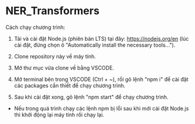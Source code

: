 # NER_Transformers

Cách chạy chương trình:

1. Tải và cài đặt Node.js (phiên bản LTS) tại đây: https://nodejs.org/en (lúc cài đặt, đừng chọn ô "Automatically install the necessary tools...").

2. Clone repository này về máy tính.

3. Mở thư mục vừa clone về bằng VSCODE.

4. Mở terminal bên trong VSCODE (Ctrl + ~), rồi gõ lệnh "npm i" để cài đặt các packages cần thiết để chạy chương trình.

5. Sau khi cài đặt xong, gõ lệnh "npm start" để chạy chương trình.

- Nếu trong quá trình chạy các lệnh npm bị lỗi sau khi mới cài đặt Node.js thì khởi động lại máy tính rồi chạy lại.
